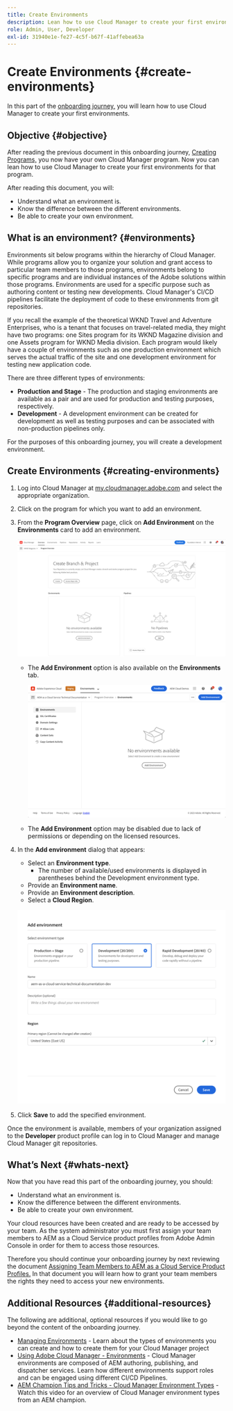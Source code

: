 ```yaml
---
title: Create Environments
description: Lean how to use Cloud Manager to create your first environments.
role: Admin, User, Developer
exl-id: 31940e1e-fe27-4c5f-b67f-41affebea63a
---
```

# Create Environments {#create-environments}

In this part of the [onboarding journey,](overview.md) you will learn how to use Cloud Manager to create your first environments.

## Objective {#objective}

After reading the previous document in this onboarding journey, [Creating Programs,](create-program.md) you now have your own Cloud Manager program. Now you can lean how to use Cloud Manager to create your first environments for that program.

After reading this document, you will:

* Understand what an environment is.
* Know the difference between the different environments.
* Be able to create your own environment.

## What is an environment? {#environments}

Environments sit below programs within the hierarchy of Cloud Manager. While programs allow you to organize your solution and grant access to particular team members to those programs, environments belong to specific programs and are individual instances of the Adobe solutions within those programs. Environments are used for a specific purpose such as authoring content or testing new developments. Cloud Manager's CI/CD pipelines facilitate the deployment of code to these environments from git repositories.

If you recall the example of the theoretical WKND Travel and Adventure Enterprises, who is a tenant that focuses on travel-related media, they might have two programs: one Sites program for its WKND Magazine division and one Assets program for WKND Media division. Each program would likely have a couple of environments such as one production environment which serves the actual traffic of the site and one development environment for testing new application code.

There are three different types of environments:

* **Production and Stage** - The production and staging environments are available as a pair and are used for production and testing purposes, respectively.
* **Development** - A development environment can be created for development as well as testing purposes and can be associated with non-production pipelines only.

For the purposes of this onboarding journey, you will create a development environment.

## Create Environments {#creating-environments}

1. Log into Cloud Manager at [my.cloudmanager.adobe.com](https://my.cloudmanager.adobe.com/) and select the appropriate organization.

1. Click on the program for which you want to add an environment.

1. From the **Program Overview** page, click on **Add Environment** on the **Environments** card to add an environment.

   ![Environments card](/help/implementing/cloud-manager/assets/no-environments.png)

   * The **Add Environment** option is also available on the **Environments** tab.

     ![Environments tab](/help/implementing/cloud-manager/assets/environments-tab.png)

   * The **Add Environment** option may be disabled due to lack of permissions or depending on the licensed resources.
   
1. In the **Add environment** dialog that appears:
   
   * Select an **Environment type**.
     * The number of available/used environments is displayed in parentheses behind the Development environment type.
   * Provide an **Environment name**.
   * Provide an **Environment description**.
   * Select a **Cloud Region**.

   ![Add environment dialog](/help/implementing/cloud-manager/assets/add-environment2.png)

1. Click **Save** to add the specified environment.

Once the environment is available, members of your organization assigned to the **Developer** product profile can log in to Cloud Manager and manage Cloud Manager git repositories.

## What’s Next {#whats-next}

Now that you have read this part of the onboarding journey, you should:

* Understand what an environment is.
* Know the difference between the different environments.
* Be able to create your own environment.

Your cloud resources have been created and are ready to be accessed by your team. As the system administrator you must first assign your team members to AEM as a Cloud Service product profiles from Adobe Admin Console in order for them to access those resources.

Therefore you should continue your onboarding journey by next reviewing the document [Assigning Team Members to AEM as a Cloud Service Product Profiles.](assign-profiles-aem.md)  In that document you will learn how to grant your team members the rights they need to access your new environments.

## Additional Resources {#additional-resources}

The following are additional, optional resources if you would like to go beyond the content of the onboarding journey.

* [Managing Environments](/help/implementing/cloud-manager/manage-environments.md) - Learn about the types of environments you can create and how to create them for your Cloud Manager project
* [Using Adobe Cloud Manager - Environments](https://experienceleague.adobe.com/docs/experience-manager-learn/cloud-service/cloud-manager/environments.html) - Cloud Manager environments are composed of AEM authoring, publishing, and dispatcher services. Learn how different environments support roles and can be engaged using different CI/CD Pipelines.
* [AEM Champion Tips and Tricks - Cloud Manager Environment Types](https://experienceleague.adobe.com/docs/experience-manager-learn/cloud-service/expert-resources/environment-types.md) - Watch this video for an overview of Cloud Manager environment types from an AEM champion.
